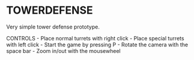 # TOWERDEFENSE
Very simple tower defense prototype.

CONTROLS
	- Place normal turrets with right click
	- Place special turrets with left click
	- Start the game by pressing P
	- Rotate the camera with the space bar
	- Zoom in/out with the mousewheel
